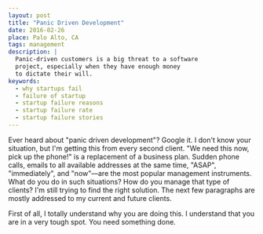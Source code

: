 ```yaml
---
layout: post
title: "Panic Driven Development"
date: 2016-02-26
place: Palo Alto, CA
tags: management
description: |
  Panic-driven customers is a big threat to a software
  project, especially when they have enough money
  to dictate their will.
keywords:
  - why startups fail
  - failure of startup
  - startup failure reasons
  - startup failure rate
  - startup failure stories
---
```


Ever heard about "panic driven development"? Google it. I don't know your
situation, but I'm getting this from every second client.
"We need this now, pick up the phone!" is a replacement of a business plan.
Sudden phone calls, emails to all available addresses
at the same time, "ASAP", "immediately", and "now"&mdash;are the
most popular management instruments. What do you do in such situations?
How do you manage that type of clients? I'm still trying to find the
right solution. The next few paragraphs are mostly addressed to my current
and future clients.

<!--more-->

First of all, I totally understand why you are doing this. I understand
that you are in a very tough spot. You need something done.

